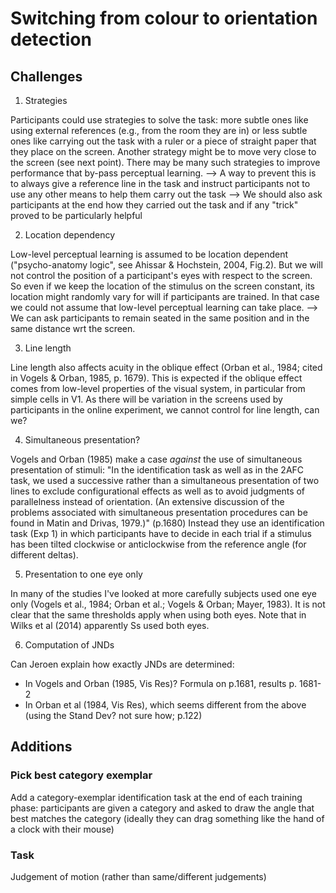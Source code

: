 Switching from colour to orientation detection
============================================

Challenges
----------

1) Strategies

Participants could use strategies to solve the task: more subtle ones like using external references (e.g., from the room they are in) or less subtle ones like carrying out the task with a ruler or a piece of straight paper that they place on the screen. Another strategy might be to move very close to the screen (see next point). There may be many such strategies to improve performance that by-pass perceptual learning.
--> A way to prevent this is to always give a reference line in the task and instruct participants not to use any other means to help them carry out the task
--> We should also ask participants at the end how they carried out the task and if any "trick" proved to be particularly helpful


2) Location dependency

Low-level perceptual learning is assumed to be location dependent ("psycho-anatomy logic", see Ahissar & Hochstein, 2004, Fig.2). But we will not control the position of a participant's eyes with respect to the screen. So even if we keep the location of the stimulus on the screen constant, its location might randomly vary for  will if participants are trained. In that case we could not assume that low-level perceptual learning can take place.
--> We can ask participants to remain seated in the same position and in the same distance wrt the screen.


3) Line length

Line length also affects acuity in the oblique effect (Orban et al., 1984; cited in Vogels & Orban, 1985, p. 1679). This is expected if the oblique effect comes from low-level properties of the visual system, in particular from simple cells in V1. As there will be variation in the screens used by participants in the online experiment, we cannot control for line length, can we?


4) Simultaneous presentation?

Vogels and Orban (1985) make a case *against* the use of simultaneous presentation of stimuli:
"In the identification task as well as in the 2AFC task, we used a successive rather than a simultaneous presentation of two lines to exclude configurational effects as well as to avoid judgments of parallelness instead of orientation. (An extensive discussion of the problems associated with simultaneous presentation procedures can be found in Matin and Drivas, 1979.)" (p.1680)
Instead they use an identification task (Exp 1) in which participants have to decide in each trial if a stimulus has been tilted  clockwise or anticlockwise from the reference angle (for different deltas).


5) Presentation to one eye only

In many of the studies I've looked at more carefully subjects used one eye only (Vogels et al., 1984; Orban et al.; Vogels & Orban; Mayer, 1983). It is not clear that the same thresholds apply when using both eyes. Note that in Wilks et al (2014) apparently Ss used both eyes.


6) Computation of JNDs

Can Jeroen explain how exactly JNDs are determined:
- In Vogels and Orban (1985, Vis Res)? Formula on p.1681, results p. 1681-2
- In Orban et al (1984, Vis Res), which seems different from the above (using the Stand Dev? not sure how; p.122)


Additions
---------

### Pick best category exemplar

Add a category-exemplar identification task at the end of each training phase: participants are given a category and asked to draw the angle that best matches the category (ideally they can drag something like the hand of a clock with their mouse)


### Task

Judgement of motion (rather than same/different judgements)
